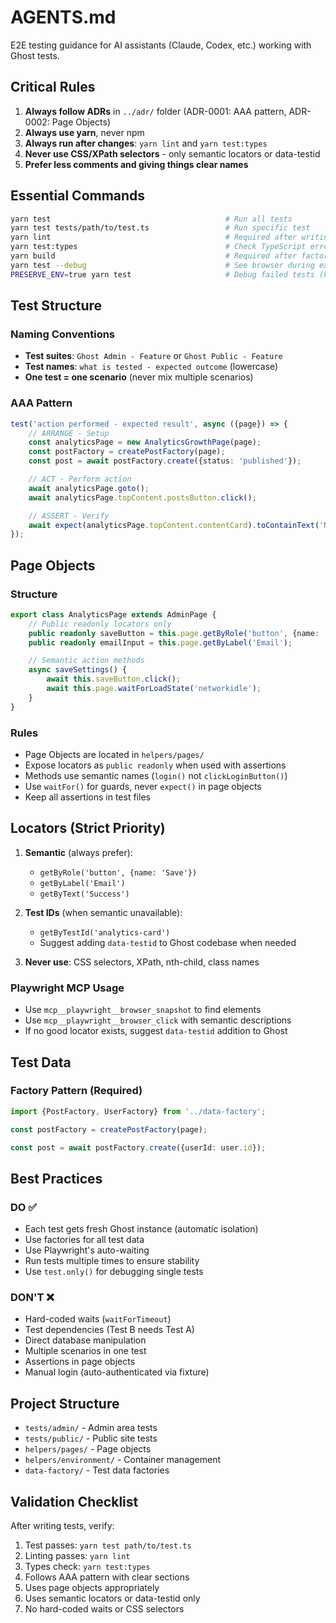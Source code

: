 # AGENTS.md

E2E testing guidance for AI assistants (Claude, Codex, etc.) working with Ghost tests.

## Critical Rules
1. **Always follow ADRs** in `../adr/` folder (ADR-0001: AAA pattern, ADR-0002: Page Objects)
2. **Always use yarn**, never npm
3. **Always run after changes**: `yarn lint` and `yarn test:types`
4. **Never use CSS/XPath selectors** - only semantic locators or data-testid
5. **Prefer less comments and giving things clear names**

## Essential Commands
```bash
yarn test                                       # Run all tests
yarn test tests/path/to/test.ts                 # Run specific test
yarn lint                                       # Required after writing tests
yarn test:types                                 # Check TypeScript errors
yarn build                                      # Required after factory changes
yarn test --debug                               # See browser during execution, for debugging
PRESERVE_ENV=true yarn test                     # Debug failed tests (keeps containers)
```

## Test Structure

### Naming Conventions
- **Test suites**: `Ghost Admin - Feature` or `Ghost Public - Feature`
- **Test names**: `what is tested - expected outcome` (lowercase)
- **One test = one scenario** (never mix multiple scenarios)

### AAA Pattern
```typescript
test('action performed - expected result', async ({page}) => {
    // ARRANGE - Setup
    const analyticsPage = new AnalyticsGrowthPage(page);
    const postFactory = createPostFactory(page);
    const post = await postFactory.create({status: 'published'});

    // ACT - Perform action
    await analyticsPage.goto();
    await analyticsPage.topContent.postsButton.click();

    // ASSERT - Verify
    await expect(analyticsPage.topContent.contentCard).toContainText('No conversions');
});
```

## Page Objects

### Structure
```typescript
export class AnalyticsPage extends AdminPage {
    // Public readonly locators only
    public readonly saveButton = this.page.getByRole('button', {name: 'Save'});
    public readonly emailInput = this.page.getByLabel('Email');

    // Semantic action methods
    async saveSettings() {
        await this.saveButton.click();
        await this.page.waitForLoadState('networkidle');
    }
}
```

### Rules
- Page Objects are located in `helpers/pages/`
- Expose locators as `public readonly` when used with assertions
- Methods use semantic names (`login()` not `clickLoginButton()`)
- Use `waitFor()` for guards, never `expect()` in page objects
- Keep all assertions in test files

## Locators (Strict Priority)

1. **Semantic** (always prefer):
   - `getByRole('button', {name: 'Save'})`
   - `getByLabel('Email')`
   - `getByText('Success')`

2. **Test IDs** (when semantic unavailable):
   - `getByTestId('analytics-card')`
   - Suggest adding `data-testid` to Ghost codebase when needed

3. **Never use**: CSS selectors, XPath, nth-child, class names

### Playwright MCP Usage
- Use `mcp__playwright__browser_snapshot` to find elements
- Use `mcp__playwright__browser_click` with semantic descriptions
- If no good locator exists, suggest `data-testid` addition to Ghost

## Test Data

### Factory Pattern (Required)
```typescript
import {PostFactory, UserFactory} from '../data-factory';

const postFactory = createPostFactory(page);

const post = await postFactory.create({userId: user.id});
```

## Best Practices

### DO ✅
- Each test gets fresh Ghost instance (automatic isolation)
- Use factories for all test data
- Use Playwright's auto-waiting
- Run tests multiple times to ensure stability
- Use `test.only()` for debugging single tests

### DON'T ❌
- Hard-coded waits (`waitForTimeout`)
- Test dependencies (Test B needs Test A)
- Direct database manipulation
- Multiple scenarios in one test
- Assertions in page objects
- Manual login (auto-authenticated via fixture)

## Project Structure
- `tests/admin/` - Admin area tests
- `tests/public/` - Public site tests
- `helpers/pages/` - Page objects
- `helpers/environment/` - Container management
- `data-factory/` - Test data factories

## Validation Checklist
After writing tests, verify:
1. Test passes: `yarn test path/to/test.ts`
2. Linting passes: `yarn lint`
3. Types check: `yarn test:types`
4. Follows AAA pattern with clear sections
5. Uses page objects appropriately
6. Uses semantic locators or data-testid only
7. No hard-coded waits or CSS selectors
